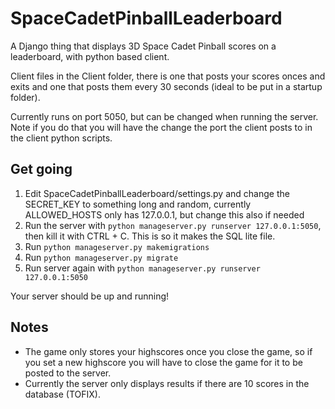 # SpaceCadetPinballLeaderboard
A Django thing that displays 3D Space Cadet Pinball scores on a leaderboard, with python based client.

Client files in the Client folder, there is one that posts your scores onces and exits and one that posts them every 30 seconds (ideal to be put in a startup folder).

Currently runs on port 5050, but can be changed when running the server. Note if you do that you will have the change the port the client posts to in the client python scripts.


## Get going

1. Edit SpaceCadetPinballLeaderboard/settings.py and change the SECRET_KEY to something long and random, currently ALLOWED_HOSTS only has 127.0.0.1, but change this also if needed
2. Run the server with `python manageserver.py runserver 127.0.0.1:5050`, then kill it with CTRL + C. This is so it makes the SQL lite file.
3. Run `python manageserver.py makemigrations`
4. Run `python manageserver.py migrate`
5. Run server again with `python manageserver.py runserver 127.0.0.1:5050`

Your server should be up and running!

## Notes

- The game only stores your highscores once you close the game, so if you set a new highscore you will have to close the game for it to be posted to the server.
- Currently the server only displays results if there are 10 scores in the database (TOFIX).
